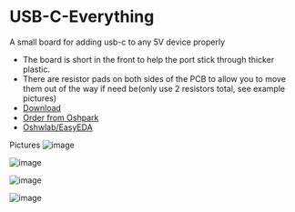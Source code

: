 # USB-C-Everything
A small board for adding usb-c to any 5V device properly

- The board is short in the front to help the port stick through thicker plastic.
- There are resistor pads on both sides of the PCB to allow you to move them out of the way if need be(only use 2 resistors total, see example pictures)
- [Download](https://github.com/pbanj/USB-C-Everything/blob/main/USB-C%20Everything.zip)
- [Order from Oshpark](https://oshpark.com/shared_projects/k5mAT5kC)
- [Oshwlab/EasyEDA](https://oshwlab.com/pbanj/usbc-all-the-things)

Pictures
![image](https://user-images.githubusercontent.com/17306233/209293541-a2a7e75b-6b8b-4ac6-bdfd-49d3a7cbe7b8.png)

![image](https://user-images.githubusercontent.com/17306233/209294151-02ab68af-0e26-4c21-b20d-5ce9a87299b3.png)

![image](https://user-images.githubusercontent.com/17306233/209297996-01a18d60-047c-490a-b9e7-fd4dde0d301e.png)

![image](https://user-images.githubusercontent.com/17306233/209298160-1749b050-4483-4e72-b9ea-2824cd49c184.png)



